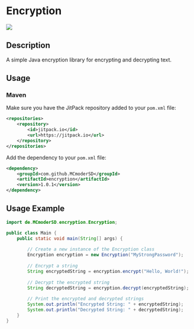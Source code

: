 # Encryption
[![](https://jitpack.io/v/MCmoderSD/Encryption.svg)](https://jitpack.io/#MCmoderSD/Encryption)


## Description

A simple Java encryption library for encrypting and decrypting text.


## Usage

### Maven
Make sure you have the JitPack repository added to your `pom.xml` file:
```xml
<repositories>
    <repository>
        <id>jitpack.io</id>
        <url>https://jitpack.io</url>
    </repository>
</repositories>
```
Add the dependency to your `pom.xml` file:
```xml
<dependency>
    <groupId>com.github.MCmoderSD</groupId>
    <artifactId>encryption</artifactId>
    <version>1.0.1</version>
</dependency>
```


## Usage Example
```java
import de.MCmoderSD.encryption.Encryption;

public class Main {
    public static void main(String[] args) {
        
        // Create a new instance of the Encryption class
        Encryption encryption = new Encryption("MyStrongPassword");
        
        // Encrypt a string
        String encryptedString = encryption.encrypt("Hello, World!");
        
        // Decrypt the encrypted string
        String decryptedString = encryption.decrypt(encryptedString);
        
        // Print the encrypted and decrypted strings
        System.out.println("Encrypted String: " + encryptedString);
        System.out.println("Decrypted String: " + decryptedString);
    }
}
```